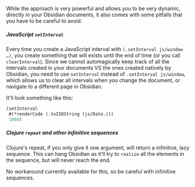 While the approach is very powerful and allows you to be very dynamic, directly in your Obsidian documents, it also comes with some pitfalls that you have to be careful to avoid.



##### JavaScript `setInterval`

Every time you create a JavaScript interval with `(.setInterval js/window …)`, you create something that will exists until the end of time (or you call `clearInterval`). Since we cannot automagically keep track of all the intervals created in your documents VS the ones created natively by Obsidian, you need to use `setInterval` instead of `.setInterval js/window`, which allows us to clear all intervals when you change the document, or navigate to a different page in Obsidian.

It'll look something like this:

```clojure
(setInterval
 #(*renderCode (.toISOString (js/Date.)))
 1000)
```

##### Clojure `repeat` and other infinitive sequences

Clojure's repeat, if you only give it one argument, will return a infinitive, lazy sequence. This can hang Obsidian as it'll try to `realize` all the elements in the sequence, but will never reach the end.

No workaround currently available for this, so be careful with infinitive sequences.